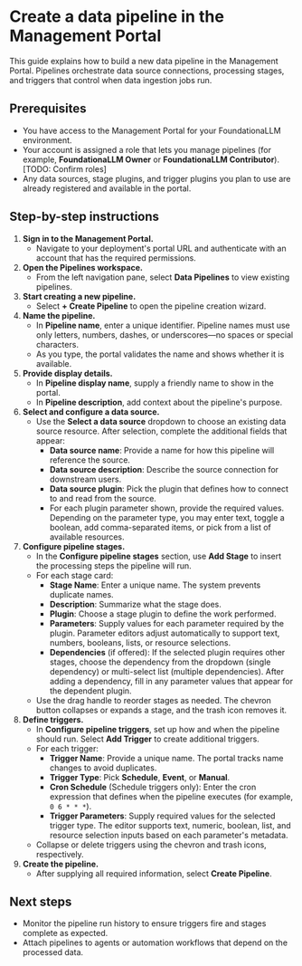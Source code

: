 # Create a data pipeline in the Management Portal

This guide explains how to build a new data pipeline in the Management Portal. Pipelines orchestrate data source connections, processing stages, and triggers that control when data ingestion jobs run.

## Prerequisites

- You have access to the Management Portal for your FoundationaLLM environment.
- Your account is assigned a role that lets you manage pipelines (for example, **FoundationaLLM Owner** or **FoundationaLLM Contributor**). [TODO: Confirm roles]
- Any data sources, stage plugins, and trigger plugins you plan to use are already registered and available in the portal.

## Step-by-step instructions

1. **Sign in to the Management Portal.**
   - Navigate to your deployment's portal URL and authenticate with an account that has the required permissions.
2. **Open the Pipelines workspace.**
   - From the left navigation pane, select **Data Pipelines** to view existing pipelines.
3. **Start creating a new pipeline.**
   - Select **+ Create Pipeline** to open the pipeline creation wizard.
4. **Name the pipeline.**
   - In **Pipeline name**, enter a unique identifier. Pipeline names must use only letters, numbers, dashes, or underscores—no spaces or special characters.
   - As you type, the portal validates the name and shows whether it is available.
5. **Provide display details.**
   - In **Pipeline display name**, supply a friendly name to show in the portal.
   - In **Pipeline description**, add context about the pipeline's purpose.
6. **Select and configure a data source.**
   - Use the **Select a data source** dropdown to choose an existing data source resource. After selection, complete the additional fields that appear:
     - **Data source name**: Provide a name for how this pipeline will reference the source.
     - **Data source description**: Describe the source connection for downstream users.
     - **Data source plugin**: Pick the plugin that defines how to connect to and read from the source.
     - For each plugin parameter shown, provide the required values. Depending on the parameter type, you may enter text, toggle a boolean, add comma-separated items, or pick from a list of available resources.
7. **Configure pipeline stages.**
   - In the **Configure pipeline stages** section, use **Add Stage** to insert the processing steps the pipeline will run.
   - For each stage card:
     - **Stage Name**: Enter a unique name. The system prevents duplicate names.
     - **Description**: Summarize what the stage does.
     - **Plugin**: Choose a stage plugin to define the work performed.
     - **Parameters**: Supply values for each parameter required by the plugin. Parameter editors adjust automatically to support text, numbers, booleans, lists, or resource selections.
     - **Dependencies** (if offered): If the selected plugin requires other stages, choose the dependency from the dropdown (single dependency) or multi-select list (multiple dependencies). After adding a dependency, fill in any parameter values that appear for the dependent plugin.
   - Use the drag handle to reorder stages as needed. The chevron button collapses or expands a stage, and the trash icon removes it.
8. **Define triggers.**
   - In **Configure pipeline triggers**, set up how and when the pipeline should run. Select **Add Trigger** to create additional triggers.
   - For each trigger:
     - **Trigger Name**: Provide a unique name. The portal tracks name changes to avoid duplicates.
     - **Trigger Type**: Pick **Schedule**, **Event**, or **Manual**.
     - **Cron Schedule** (Schedule triggers only): Enter the cron expression that defines when the pipeline executes (for example, `0 6 * * *`).
     - **Trigger Parameters**: Supply required values for the selected trigger type. The editor supports text, numeric, boolean, list, and resource selection inputs based on each parameter's metadata.
   - Collapse or delete triggers using the chevron and trash icons, respectively.
9. **Create the pipeline.**
   - After supplying all required information, select **Create Pipeline**.

## Next steps

- Monitor the pipeline run history to ensure triggers fire and stages complete as expected.
- Attach pipelines to agents or automation workflows that depend on the processed data.

